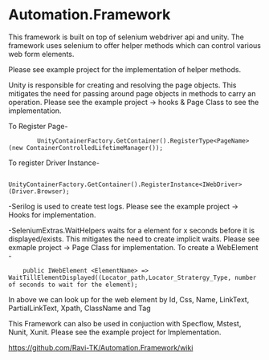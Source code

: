 # Automation.Framework

This framework is built on top of selenium webdriver api and unity. The framework uses selenium to offer helper methods which can control 
various web form elements. 

Please see example project for the implementation of helper methods. 

Unity is responsible for creating and resolving the page objects. This mitigates the need for passing around page objects in methods to 
carry an operation. Please see the example project -> hooks & Page Class to see the implementation. 

To Register Page-

            UnityContainerFactory.GetContainer().RegisterType<PageName>(new ContainerControlledLifetimeManager());
            
To register Driver Instance-

            UnityContainerFactory.GetContainer().RegisterInstance<IWebDriver>(Driver.Browser);

-Serilog is used to create test logs. Please see the example project -> Hooks for implementation. 

-SeleniumExtras.WaitHelpers waits for a element for x seconds before it is displayed/exists. This mitigates the need to create implicit waits. Please see exmaple project -> Page Class for implementation. 
To create a WebElement -

        public IWebElement <ElementName> => WaitTillElementDisplayed((Locator_path,Locator_Stratergy_Type, number of seconds to wait for the element); 
In above we can look up for the web element by Id, Css, Name, LinkText, PartialLinkText, Xpath, ClassName and Tag


This Framework can also be used in conjuction with Specflow, Mstest, Nunit, Xunit. Please see the example project for Implementation.

https://github.com/Ravi-TK/Automation.Framework/wiki
